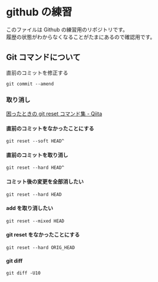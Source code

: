 # github の練習

このファイルは Github の練習用のリポジトリです。  
履歴の状態がわからなくなることがたまにあるので確認用です。

## Git コマンドについて

直前のコミットを修正する

```
git commit --amend
```

### 取り消し

[困ったときの git reset コマンド集 - Qiita](https://qiita.com/ChaaaBooo/items/459d5417ff4cf815abce)

#### 直前のコミットをなかったことにする

```
git reset --soft HEAD^
```

#### 直前のコミットを取り消し

```
git reset --hard HEAD^
```

#### コミット後の変更を全部消したい

```
git reset --hard HEAD
```

#### add を取り消したい

```
git reset --mixed HEAD
```

#### git reset をなかったことにする

```
git reset --hard ORIG_HEAD
```

#### git diff

```
git diff -U10
```
